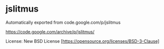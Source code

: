 # jslitmus
Automatically exported from code.google.com/p/jslitmus

https://code.google.com/archive/p/jslitmus/


License: New BSD License [https://opensource.org/licenses/BSD-3-Clause]
